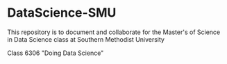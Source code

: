 # DataScience-SMU
This repository is to document and collaborate for the Master's of Science in Data Science class at Southern Methodist University

Class 6306 "Doing Data Science"
